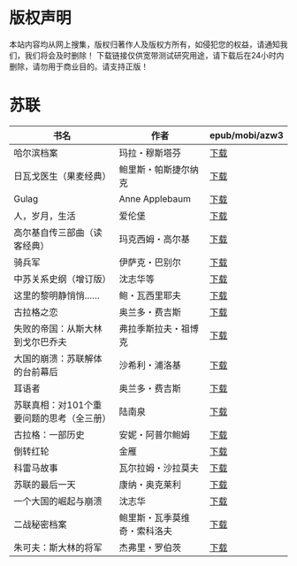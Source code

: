 # 版权声明

本站内容均从网上搜集，版权归著作人及版权方所有，如侵犯您的权益，请通知我们，我们将会及时删除！ 下载链接仅供宽带测试研究用途，请下载后在24小时内删除，请勿用于商业目的。请支持正版！

# 苏联

| 书名 | 作者 | epub/mobi/azw3 |
| --- | --- | --- |
| 哈尔滨档案 | 玛拉・穆斯塔芬 | [下载](https://url89.ctfile.com/f/31084289-1357050781-93c481?p=8866) |
| 日瓦戈医生（果麦经典） | 鲍里斯・帕斯捷尔纳克 | [下载](https://url89.ctfile.com/f/31084289-1357050505-1511fe?p=8866) |
| Gulag | Anne Applebaum | [下载](https://url89.ctfile.com/f/31084289-1357039219-530b32?p=8866) |
| 人，岁月，生活 | 爱伦堡 | [下载](https://url89.ctfile.com/f/31084289-1357031377-705e7b?p=8866) |
| 高尔基自传三部曲（读客经典） | 玛克西姆・高尔基 | [下载](https://url89.ctfile.com/f/31084289-1357028830-4eb235?p=8866) |
| 骑兵军 | 伊萨克・巴别尔 | [下载](https://url89.ctfile.com/f/31084289-1357024948-2a7089?p=8866) |
| 中苏关系史纲（增订版） | 沈志华等 | [下载](https://url89.ctfile.com/f/31084289-1357023796-f14eb6?p=8866) |
| 这里的黎明静悄悄…… | 鲍・瓦西里耶夫 | [下载](https://url89.ctfile.com/f/31084289-1357022146-d1c4bf?p=8866) |
| 古拉格之恋 | 奥兰多・费吉斯 | [下载](https://url89.ctfile.com/f/31084289-1357021333-798278?p=8866) |
| 失败的帝国：从斯大林到戈尔巴乔夫 | 弗拉季斯拉夫・祖博克 | [下载](https://url89.ctfile.com/f/31084289-1357009546-8e12d9?p=8866) |
| 大国的崩溃：苏联解体的台前幕后 | 沙希利・浦洛基 | [下载](https://url89.ctfile.com/f/31084289-1357009531-44dd38?p=8866) |
| 耳语者 | 奥兰多・费吉斯 | [下载](https://url89.ctfile.com/f/31084289-1357009489-577978?p=8866) |
| 苏联真相：对101个重要问题的思考（全三册） | 陆南泉 | [下载](https://url89.ctfile.com/f/31084289-1357009399-e397a1?p=8866) |
| 古拉格：一部历史 | 安妮・阿普尔鲍姆 | [下载](https://url89.ctfile.com/f/31084289-1357008823-3cb3b7?p=8866) |
| 倒转红轮 | 金雁 | [下载](https://url89.ctfile.com/f/31084289-1357008238-c702a9?p=8866) |
| 科雷马故事 | 瓦尔拉姆・沙拉莫夫 | [下载](https://url89.ctfile.com/f/31084289-1357007758-860467?p=8866) |
| 苏联的最后一天 | 康纳・奥克莱利 | [下载](https://url89.ctfile.com/f/31084289-1357007443-688830?p=8866) |
| 一个大国的崛起与崩溃 | 沈志华 | [下载](https://url89.ctfile.com/f/31084289-1357006309-28146c?p=8866) |
| 二战秘密档案 | 鲍里斯・瓦季莫维奇・索科洛夫 | [下载](https://url89.ctfile.com/f/31084289-1357006234-1612e9?p=8866) |
| 朱可夫：斯大林的将军 | 杰弗里・罗伯茨 | [下载](https://url89.ctfile.com/f/31084289-1357006219-c6136a?p=8866) |
